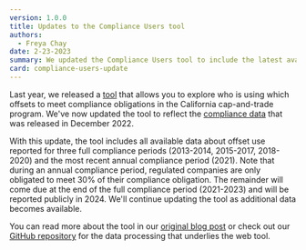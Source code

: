 ```yaml
---
version: 1.0.0
title: Updates to the Compliance Users tool
authors:
  - Freya Chay
date: 2-23-2023
summary: We updated the Compliance Users tool to include the latest available cap-and-trade program data about who is using which offsets.
card: compliance-users-update
---
```


Last year, we released a [tool](https://carbonplan.org/research/compliance-users) that allows you to explore who is using which offsets to meet compliance obligations in the California cap-and-trade program. We've now updated the tool to reflect the [compliance data](https://ww2.arb.ca.gov/our-work/programs/cap-and-trade-program/cap-and-trade-program-data) that was released in December 2022.

With this update, the tool includes all available data about offset use reported for three full compliance periods (2013-2014, 2015-2017, 2018-2020) and the most recent annual compliance period (2021). Note that during an annual compliance period, regulated companies are only obligated to meet 30% of their compliance obligation. The remainder will come due at the end of the full compliance period (2021-2023) and will be reported publicly in 2024. We'll continue updating the tool as additional data becomes available.

You can read more about the tool in our [original blog post](https://carbonplan.org/blog/compliance-users-release) or check out our [GitHub repository](https://github.com/carbonplan/compliance-users) for the data processing that underlies the web tool.
